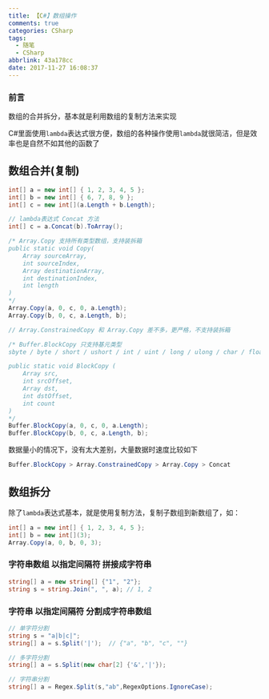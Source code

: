 ```yaml
---
title: 【C#】数组操作
comments: true
categories: CSharp
tags:
  - 随笔
  - CSharp
abbrlink: 43a178cc
date: 2017-11-27 16:08:37
---
```


### 前言
数组的合并拆分，基本就是利用数组的复制方法来实现

C#里面使用`lambda`表达式很方便，数组的各种操作使用`lambda`就很简洁，但是效率也是自然不如其他的函数了

## 数组合并(复制)
```c#
int[] a = new int[] { 1, 2, 3, 4, 5 };
int[] b = new int[] { 6, 7, 8, 9 };
int[] c = new int[](a.Length + b.Length);

// lambda表达式 Concat 方法
int[] c = a.Concat(b).ToArray();

/* Array.Copy 支持所有类型数组，支持装拆箱
public static void Copy(
	Array sourceArray,
	int sourceIndex,
	Array destinationArray,
	int destinationIndex,
	int length
)
*/
Array.Copy(a, 0, c, 0, a.Length);
Array.Copy(b, 0, c, a.Length, b);

// Array.ConstrainedCopy 和 Array.Copy 差不多，更严格，不支持装拆箱

/* Buffer.BlockCopy 只支持基元类型
sbyte / byte / short / ushort / int / uint / long / ulong / char / float / double / bool

public static void BlockCopy (
	Array src,
	int srcOffset,
	Array dst,
	int dstOffset,
	int count
)
*/
Buffer.BlockCopy(a, 0, c, 0, a.Length);
Buffer.BlockCopy(b, 0, c, a.Length, b);
```
数据量小的情况下，没有太大差别，大量数据时速度比较如下
```c#
Buffer.BlockCopy > Array.ConstrainedCopy > Array.Copy > Concat
```

## 数组拆分
除了`lambda`表达式基本，就是使用复制方法，复制子数组到新数组了，如：
```c#
int[] a = new int[] { 1, 2, 3, 4, 5 };
int[] b = new int[](3);
Array.Copy(a, 0, b, 0, 3);
```

### 字符串数组 以指定间隔符 拼接成字符串
```c#
string[] a = new string[] {"1", "2"};
string s = string.Join(", ", a); // 1, 2
```

### 字符串 以指定间隔符 分割成字符串数组
```c#
// 单字符分割
string s = "a|b|c|";
string[] a = s.Split('|');	// {"a", "b", "c", ""}

// 多字符分割
string[] a = s.Split(new char[2] {'&','|'});

// 字符串分割
string[] a = Regex.Split(s,"ab",RegexOptions.IgnoreCase);
```